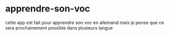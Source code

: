 # apprendre-son-voc
cette app est fait pour apprendre son voc en allemand mais je pense que ce sera prochainement possible dans plusieurs langue
